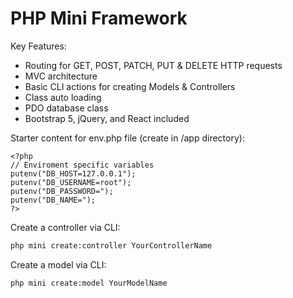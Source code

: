 # PHP Mini Framework

Key Features:
- Routing for GET, POST, PATCH, PUT & DELETE HTTP requests
- MVC architecture
- Basic CLI actions for creating Models & Controllers
- Class auto loading
- PDO database class
- Bootstrap 5, jQuery, and React included

Starter content for env.php file (create in /app directory):
```
<?php
// Enviroment specific variables
putenv("DB_HOST=127.0.0.1");
putenv("DB_USERNAME=root");
putenv("DB_PASSWORD=");
putenv("DB_NAME=");
?>
```

Create a controller via CLI:
``` bash command-line
php mini create:controller YourControllerName
```

Create a model via CLI:
``` bash command-line
php mini create:model YourModelName
```